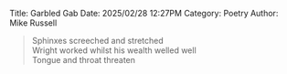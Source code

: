 Title: Garbled Gab
Date: 2025/02/28 12:27PM
Category: Poetry
Author: Mike Russell

> Sphinxes screeched and stretched<br>
> Wright worked whilst his wealth welled well<br>
> Tongue and throat threaten
